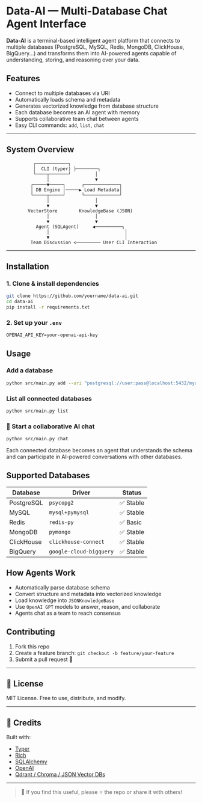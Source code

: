 # Data-AI — Multi-Database Chat Agent Interface

**Data-AI** is a terminal-based intelligent agent platform that connects to multiple databases (PostgreSQL, MySQL, Redis, MongoDB, ClickHouse, BigQuery...) and transforms them into AI-powered agents capable of understanding, storing, and reasoning over your data.

## Features

- Connect to multiple databases via URI
- Automatically loads schema and metadata
- Generates vectorized knowledge from database structure
- Each database becomes an AI agent with memory
- Supports collaborative team chat between agents
- Easy CLI commands: `add`, `list`, `chat`

---

## System Overview

```
          ┌────────────┐
          │  CLI (typer) ├────────┐
          └────┬───────┘         │
               │                 ▼
         ┌─────▼─────┐      ┌─────────────┐
         │ DB Engine │─────▶ Load Metadata│
         └─────┬─────┘      └─────────────┘
               │                 │
               ▼                 ▼
        VectorStore        KnowledgeBase (JSON)
               │                 │
               ▼                 ▼
           Agent (SQLAgent)     ◀──────────┐
               │                            │
               ▼                            │
         Team Discussion <───────── User CLI Interaction
```

---

## Installation

### 1. Clone & install dependencies
```bash
git clone https://github.com/yourname/data-ai.git
cd data-ai
pip install -r requirements.txt
```

### 2. Set up your `.env`
```env
OPENAI_API_KEY=your-openai-api-key
```


## Usage

### Add a database
```bash
python src/main.py add --uri "postgresql://user:pass@localhost:5432/mydb"
```

### List all connected databases
```bash
python src/main.py list
```

### 💬 Start a collaborative AI chat
```bash
python src/main.py chat
```

Each connected database becomes an agent that understands the schema and can participate in AI-powered conversations with other databases.


## Supported Databases

| Database     | Driver                  | Status     |
|--------------|--------------------------|------------|
| PostgreSQL   | `psycopg2`               | ✅ Stable  |
| MySQL        | `mysql+pymysql`          | ✅ Stable  |
| Redis        | `redis-py`               | ✅ Basic   |
| MongoDB      | `pymongo`                | ✅ Stable  |
| ClickHouse   | `clickhouse-connect`     | ✅ Stable  |
| BigQuery     | `google-cloud-bigquery`  | ✅ Stable  |

## How Agents Work

- Automatically parse database schema
- Convert structure and metadata into vectorized knowledge
- Load knowledge into `JSONKnowledgeBase`
- Use `OpenAI GPT` models to answer, reason, and collaborate
- Agents chat as a team to reach consensus

## Contributing

1. Fork this repo
2. Create a feature branch: `git checkout -b feature/your-feature`
3. Submit a pull request 🙌

---

## 📄 License

MIT License. Free to use, distribute, and modify.

---

## 🙏 Credits

Built with:
- [Typer](https://github.com/tiangolo/typer)
- [Rich](https://github.com/Textualize/rich)
- [SQLAlchemy](https://www.sqlalchemy.org/)
- [OpenAI](https://platform.openai.com/)
- [Qdrant / Chroma / JSON Vector DBs](https://qdrant.tech/)

---

> 💫 If you find this useful, please ⭐ the repo or share it with others!
